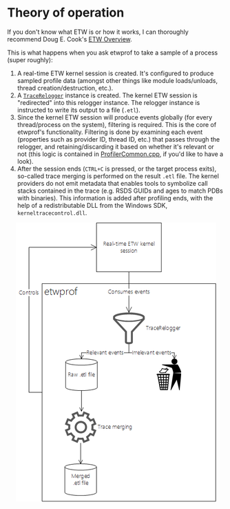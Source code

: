 Theory of operation
==========

If you don't know what ETW is or how it works, I can thoroughly recommend Doug E. Cook's [ETW Overview](https://blogs.msdn.microsoft.com/dcook/2015/09/30/etw-overview/).

This is what happens when you ask etwprof to take a sample of a process (super roughly):

1. A real-time ETW kernel session is created. It's configured to produce sampled profile data (amongst other things like module loads/unloads, thread creation/destruction, etc.).
1. A [`TraceRelogger`](https://msdn.microsoft.com/en-us/library/windows/desktop/hh706657(v=vs.85).aspx) instance is created. The kernel ETW session is "redirected" into this relogger instance. The relogger instance is instructed to write its output to a file (`.etl`).
1. Since the kernel ETW session will produce events globally (for every thread/process on the system), filtering is required. This is the core of etwprof's functionality. Filtering is done by examining each event (properties such as provider ID, thread ID, etc.) that passes through the relogger, and retaining/discarding it based on whether it's relevant or not (this logic is contained in [ProfilerCommon.cpp](../Sources/etwprof/Profiler/ProfilerCommon.cpp), if you'd like to have a look).
1. After the session ends (`CTRL+C` is pressed, or the target process exits), so-called trace merging is performed on the result `.etl` file. The kernel providers do not emit metadata that enables tools to symbolize call stacks contained in the trace (e.g. RSDS GUIDs and ages to match PDBs with binaries). This information is added after profiling ends, with the help of a redistributable DLL from the Windows SDK, `kerneltracecontrol.dll`.

<p align="center">
  <img src="theory_of_operation.png" alt="Theory of operation"/>
</p>